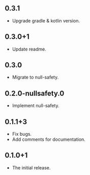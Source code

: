 ## 0.3.1
* Upgrade gradle & kotlin version.

## 0.3.0+1

* Update readme.

## 0.3.0

* Migrate to null-safety.

## 0.2.0-nullsafety.0

* Implement null-safety.

## 0.1.1+3

* Fix bugs.
* Add comments for documentation.

## 0.1.0+1

* The initial release.

